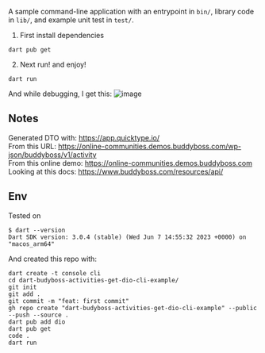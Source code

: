 A sample command-line application with an entrypoint in `bin/`, library code
in `lib/`, and example unit test in `test/`.

1. First install dependencies
```shell
dart pub get
```

2. Next run! and enjoy!
```shell
dart run
```
And while debugging, I get this:
![image](https://github.com/lecksfrawen/dart-budyboss-activities-get-dio-cli-example/assets/303818/2aa05ee0-9126-46ce-aafd-a755826b49b7)


## Notes
Generated DTO with: https://app.quicktype.io/  
From this URL: https://online-communities.demos.buddyboss.com/wp-json/buddyboss/v1/activity  
From this online demo: https://online-communities.demos.buddyboss.com    
Looking at this docs: https://www.buddyboss.com/resources/api/  


## Env
Tested on
```shell
$ dart --version
Dart SDK version: 3.0.4 (stable) (Wed Jun 7 14:55:32 2023 +0000) on "macos_arm64"
```
And created this repo with:
```shell
dart create -t console cli
cd dart-budyboss-activities-get-dio-cli-example/
git init
git add .
git commit -m "feat: first commit"
gh repo create "dart-budyboss-activities-get-dio-cli-example" --public --push --source .
dart pub add dio
dart pub get
code .
dart run
```
